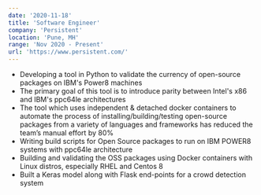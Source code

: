 ```yaml
---
date: '2020-11-18'
title: 'Software Engineer'
company: 'Persistent'
location: 'Pune, MH'
range: 'Nov 2020 - Present'
url: 'https://www.persistent.com/'
---
```


- Developing a tool in Python to validate the currency of open-source packages on IBM's Power8 machines
- The primary goal of this tool is to introduce parity between Intel's x86 and IBM's ppc64le architectures
- The tool which uses independent & detached docker containers to automate the process of installing/building/testing open-source packages from a variety of languages and frameworks has reduced the team’s manual effort by 80%
- Writing build scripts for Open Source packages to run on IBM POWER8 systems with ppc64le architecture
- Building and validating the OSS packages using Docker containers with Linux distros, especially RHEL and Centos 8
- Built a Keras model along with Flask end-points for a crowd detection system
